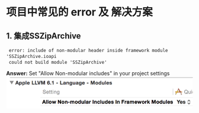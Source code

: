 # 项目中常见的 error 及 解决方案

## 1. 集成SSZipArchive
```
 error: include of non-modular header inside framework module 'SSZipArchive.ioapi
 could not build module 'SSZipArchive'
```

**Answer:**
Set "Allow Non-modular includes" in your project settings
![](/source/14719329182701.png)



